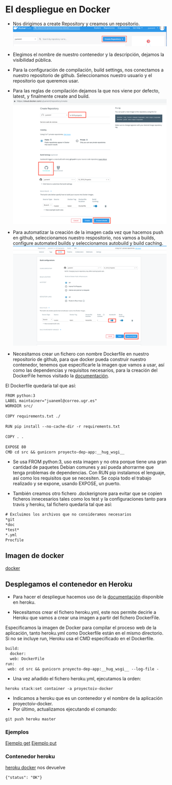 # El despliegue en Docker

- Nos dirigimos a create Repository  y creamos un repositorio.
![create](https://github.com/juaneml/IV_1819_Proyecto/blob/master/doc/images/create_repository.png)
- Elegimos el nombre de nuestro contenedor y la descripción, dejamos la visibilidad pública.
- Para la configuración de compilación, build settings, nos conectamos a nuestro repositorio de github. Seleccionamos nuestro usuario y el repositorio que queremos usar.
- Para las reglas de compilación dejamos la que nos viene por defecto, latest, y finalmente create and build.
![docker_create](https://github.com/juaneml/IV_1819_Proyecto/blob/master/doc/images/docker_create.png)

- Para automatizar la creación de la imagen cada vez que hacemos push en github,
seleccionamos nuestro respositorio, nos vamos a builds, configure automated builds y seleccionamos autobuild y build caching.
![autobuild](https://github.com/juaneml/IV_1819_Proyecto/blob/master/doc/images/autobuild.png)

- Necesitamos crear un fichero con nombre Dockerfile en nuestro repositorio de github, para que docker pueda construir nuestro contenedor, tenemos que especificarle la imagen que vamos a usar, así como las dependencias y requisitos necesarios, para la creación del DockerFile hemos visitado la [documentación](https://hub.docker.com/_/python/).

El Dockerfile quedaría tal que así:

~~~~
FROM python:3
LABEL maintainer="juaneml@correo.ugr.es"
WORKDIR src/

COPY requirements.txt ./

RUN pip install --no-cache-dir -r requirements.txt

COPY . .

EXPOSE 80
CMD cd src && gunicorn proyecto-dep-app:__hug_wsgi__
~~~~


- Se usa FROM python:3, uso esta imagen y no otra porque tiene una gran cantidad de paquetes Debian comunes y así pueda ahorrarme que tenga problemas de dependencias. Con RUN pip instalamos el lenguaje, así como los requisitos que se necesiten. Se copia todo el trabajo realizado y se expone, usando EXPOSE, un puerto.

- También creamos otro fichero .dockerignore para evitar que se copien ficheros innecesarios tales como los test y la configuraciones tanto para travis y heroku, tal fichero quedaría tal que así:

~~~~
# Excluimos los archivos que no consideramos necesarios
*git
*doc
*test*
*.yml
Procfile
~~~~
## Imagen de docker
[docker](https://hub.docker.com/r/juaneml/iv-1819-proyecto)
## Desplegamos el contenedor en Heroku

- Para hacer el despliegue hacemos uso de la [documentación](https://devcenter.heroku.com/articles/build-docker-images-heroku-yml) disponible en heroku.

- Necesitamos crear el fichero heroku.yml, este nos permite decirle a Heroku que vamos a crear una imagen a partir del fichero DockerFile.

Especificamos la imagen de Docker para compilar el proceso web de la aplicación, tanto heroku.yml como Dockerfile están en el mismo directorio. Si no se incluye run, Heroku usa el CMD especificado en el Dockerfile.

~~~~
build:
  docker:
  web: DockerFile
run:
 web: cd src && gunicorn proyecto-dep-app:__hug_wsgi__ --log-file -
~~~~

- Una vez añadido el fichero heroku.yml, ejecutamos la orden:
~~~
heroku stack:set container -a proyectoiv-docker
~~~

- Indicamos a heroku que es un contenedor y el nombre de la aplicación proyectoiv-docker.
- Por último, actualizamos ejecutando el comando:

~~~
git push heroku master
~~~


### Ejemplos

[Ejemplo get](https://proyectoiv-docker.herokuapp.com/una_noticia?i=2)
[Ejemplo put](https://proyectoiv-docker.herokuapp.com/sustituir_dato?i=2&new=nuevo)

### Contenedor heroku
[heroku docker](https://proyectoiv-docker.herokuapp.com/) nos devuelve
~~~
{"status": "OK"}
~~~
